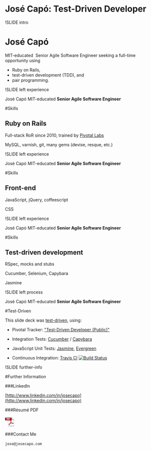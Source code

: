 # Jos&eacute; Cap&oacute;: Test-Driven Developer

!SLIDE intro

# Jos&eacute; Cap&oacute;

<div class='statement'>
    <div class='slide'></div>
    <span class='statement1'>MIT-educated&nbsp;</span>
    <span class='statement2'>Senior Agile Software Engineer</span>
    <span class='statement3'>seeking a full-time opportunity using</span>
    <ul>
        <li><span>Ruby on Rails,</span></li>
        <li>test-driven development (<span>TDD</span>), and</li>
        <li>pair programming.</li>
    </ul>
</div>

!SLIDE left experience

<div class='footer'>
<span class='name'>Jos&eacute; Cap&oacute;</span>
<span class='tagline'>MIT-educated <strong>Senior Agile Software Engineer</strong></span>
</div>

#Skills

## Ruby on Rails

Full-stack RoR since 2010, trained by [Pivotal Labs](http://pivotallabs.com)

MySQL, varnish, git, many gems (devise, resque, etc.)

!SLIDE left experience

<div class='footer'>
<span class='name'>Jos&eacute; Cap&oacute;</span>
<span class='tagline'>MIT-educated <strong>Senior Agile Software Engineer</strong></span>
</div>

#Skills

## Front-end

JavaScript, jQuery, coffeescript

CSS

!SLIDE left experience

<div class='footer'>
<span class='name'>Jos&eacute; Cap&oacute;</span>
<span class='tagline'>MIT-educated <strong>Senior Agile Software Engineer</strong></span>
</div>

#Skills

## Test-driven development

RSpec, mocks and stubs

Cucumber, Selenium, Capybara

Jasmine

!SLIDE left process

<div class='footer'>
<span class='name'>Jos&eacute; Cap&oacute;</span>
<span class='tagline'>MIT-educated <strong>Senior Agile Software Engineer</strong></span>
</div>

#Test-Driven

This slide deck was [test-driven](http://en.wikipedia.org/wiki/Test-driven_development), using:

* Pivotal Tracker: ["Test-Driven Developer (Public)"](https://www.pivotaltracker.com/projects/493177)

* Integration Tests: [Cucumber](http://cukes.info) / [Capybara](https://github.com/jnicklas/capybara#readme)

* JavaScript Unit Tests: [Jasmine](http://pivotal.github.com/jasmine), [Evergreen](https://github.com/jnicklas/evergreen#readme)

* Continuous Integration: [Travis CI](http://travis-ci.org/gaygenius/gaygenius.github.com) [![Build Status](https://secure.travis-ci.org/gaygenius/gaygenius.github.com.png?branch=master)](http://travis-ci.org/gaygenius/gaygenius.github.com)

!SLIDE further-info

#Further Information

###LinkedIn

[http://www.linkedin.com/in/josecapo](http://www.linkedin.com/in/josecapo)

###R&eacute;sum&eacute; PDF

[![PDF](images/pdficon_large.png)](capo-jose.pdf)

###Contact Me

`jose@josecapo.com`